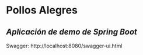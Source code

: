 # Pollos Alegres
## _Aplicación de demo de Spring Boot_

Swagger: http://localhost:8080/swagger-ui.html